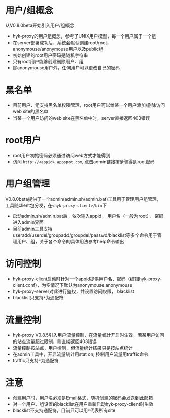 # 用户/组概念 #

从V0.8.0beta开始引入用户/组概念
  * hyk-proxy的用户组概念，参考了UNIX用户模型，每一个用户属于一个组
  * 在server部署成功后，系统会默认创建root/root，anonymouse/anonymouse用户以及public组
  * 初始创建的root用户密码是随机字符串
  * 只有root用户能够创建删除用户、组
  * 除anonymouse用户外，任何用户可以更改自己的密码

# 黑名单 #

  * 目前用户、组支持黑名单权限管理，root用户可以给某一个用户添加/删除访问web site的黑名单
  * 当某一个用户访问的web site在黑名单中时，server直接返回403错误

# root用户 #
  * root用户初始密码必须通过访问web方式才能得到
  * 访问 `http://<appid>.appspot.com`, 点击admin链接按步骤得到root密码

# 用户组管理 #
V0.8.0beta提供了一个admin(admin.sh/admin.bat)工具用于管理用户组管理，工具随client包分发，在`<hyk-proxy-client>/bin`下
  * 启动admin.sh/admin.bat后，依次输入appid， 用户名（一般为root）， 密码进入admin界面
  * 目前admin工具支持useradd/userdel/groupadd/groupdel/passwd/blacklist等多个命令用于管理用户、组，关于各个命令的具体用法参考help命令输出

# 访问控制 #
  * hyk-proxy-client启动时针对一个appid提供用户名、密码（编辑hyk-proxy-client.conf），为空情况下默认为anonymouse:anonymouse
  * hyk-proxy-server对此进行鉴权，并设置访问权限， blacklist
  * blacklist只支持`*`为通配符

# 流量控制 #
  * hyk-proxy V0.8.5引入用户流量控制，在流量统计开启时生效，若某用户访问的站点流量超过限制，则直接返回403错误
  * 流量控制按站点，用户控制，但流量统计结果只是按站点统计
  * 在admin工具中，开启流量统计用stat on; 控制用户流量用traffic命令
  * traffic只支持`*`为通配符

# 注意 #
  * 创建用户时，用户名必须是Email格式，随机创建的密码会发送到此邮箱
  * 对一个用户、组设置的blacklist在用户重新启动hyk-proxy-client时生效
  * blacklist不支持通配符，目前只可以用`*`代表所有site